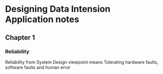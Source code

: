 # Designing Data Intension Application notes


## Chapter 1

### Reliability

Reliability from System Design viewpoint means Tolerating hardware faults, software faults and human error
